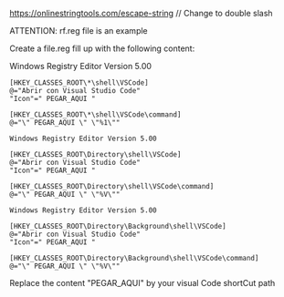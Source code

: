 https://onlinestringtools.com/escape-string // Change to double slash

ATTENTION: rf.reg file is an example

Create a file.reg
fill up with the following content:

Windows Registry Editor Version 5.00
 
	[HKEY_CLASSES_ROOT\*\shell\VSCode]
	@="Abrir con Visual Studio Code"
	"Icon"=" PEGAR_AQUI "
 
	[HKEY_CLASSES_ROOT\*\shell\VSCode\command]
	@="\" PEGAR_AQUI \" \"%1\""
 
	Windows Registry Editor Version 5.00
 
	[HKEY_CLASSES_ROOT\Directory\shell\VSCode]
	@="Abrir con Visual Studio Code"
	"Icon"=" PEGAR_AQUI "
 
	[HKEY_CLASSES_ROOT\Directory\shell\VSCode\command]
	@="\" PEGAR_AQUI \" \"%V\""
 
	Windows Registry Editor Version 5.00
 
	[HKEY_CLASSES_ROOT\Directory\Background\shell\VSCode]
	@="Abrir con Visual Studio Code"
	"Icon"=" PEGAR_AQUI "
 
	[HKEY_CLASSES_ROOT\Directory\Background\shell\VSCode\command]
	@="\" PEGAR_AQUI \" \"%V\"" 
  
  Replace the content "PEGAR_AQUI" by your visual Code shortCut path
